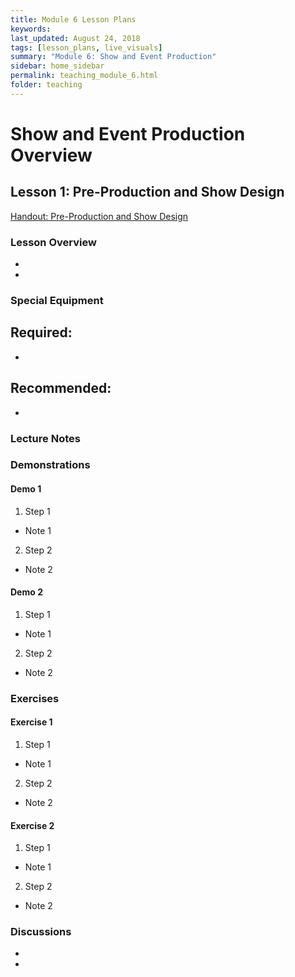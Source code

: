 ```yaml
---
title: Module 6 Lesson Plans
keywords: 
last_updated: August 24, 2018
tags: [lesson_plans, live_visuals]
summary: "Module 6: Show and Event Production"
sidebar: home_sidebar
permalink: teaching_module_6.html
folder: teaching
---
```


# Show and Event Production Overview

## Lesson 1: Pre-Production and Show Design

[Handout: Pre-Production and Show Design](/handout_module_6.html)

### Lesson Overview

* 
* 

### Special Equipment

Required:
- 
- 

Recommended:
- 
- 

### Lecture Notes

### Demonstrations

#### Demo 1
1. Step 1
- Note 1
2. Step 2
- Note 2

#### Demo 2
1. Step 1
- Note 1
2. Step 2
- Note 2

### Exercises

#### Exercise 1
1. Step 1
- Note 1
2. Step 2
- Note 2

#### Exercise 2
1. Step 1
- Note 1
2. Step 2
- Note 2

### Discussions

* 
* 